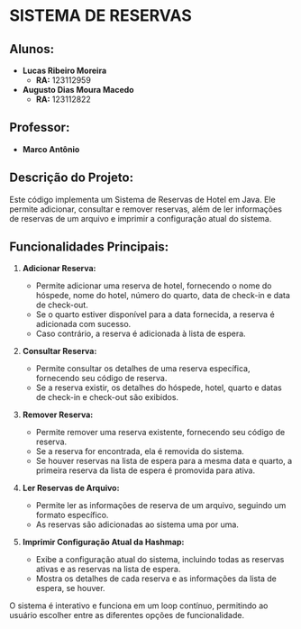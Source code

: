 # **SISTEMA DE RESERVAS**

## **Alunos:**
- **Lucas Ribeiro Moreira**
  - **RA:** 123112959
- **Augusto Dias Moura Macedo**
  - **RA:** 123112822

## **Professor:**
- **Marco Antônio**

## **Descrição do Projeto:**

Este código implementa um Sistema de Reservas de Hotel em Java. Ele permite adicionar, consultar e remover reservas, além de ler informações de reservas de um arquivo e imprimir a configuração atual do sistema.

## **Funcionalidades Principais:**

1. **Adicionar Reserva:**
   - Permite adicionar uma reserva de hotel, fornecendo o nome do hóspede, nome do hotel, número do quarto, data de check-in e data de check-out.
   - Se o quarto estiver disponível para a data fornecida, a reserva é adicionada com sucesso.
   - Caso contrário, a reserva é adicionada à lista de espera.

2. **Consultar Reserva:**
   - Permite consultar os detalhes de uma reserva específica, fornecendo seu código de reserva.
   - Se a reserva existir, os detalhes do hóspede, hotel, quarto e datas de check-in e check-out são exibidos.

3. **Remover Reserva:**
   - Permite remover uma reserva existente, fornecendo seu código de reserva.
   - Se a reserva for encontrada, ela é removida do sistema.
   - Se houver reservas na lista de espera para a mesma data e quarto, a primeira reserva da lista de espera é promovida para ativa.

4. **Ler Reservas de Arquivo:**
   - Permite ler as informações de reserva de um arquivo, seguindo um formato específico.
   - As reservas são adicionadas ao sistema uma por uma.

5. **Imprimir Configuração Atual da Hashmap:**
   - Exibe a configuração atual do sistema, incluindo todas as reservas ativas e as reservas na lista de espera.
   - Mostra os detalhes de cada reserva e as informações da lista de espera, se houver.

O sistema é interativo e funciona em um loop contínuo, permitindo ao usuário escolher entre as diferentes opções de funcionalidade.
